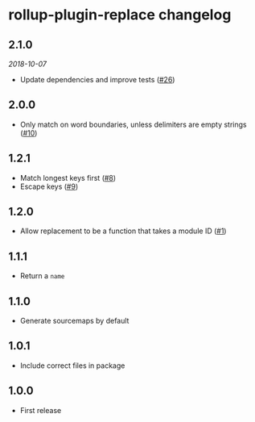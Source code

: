 # rollup-plugin-replace changelog

## 2.1.0
*2018-10-07*
* Update dependencies and improve tests ([#26](https://github.com/rollup/rollup-plugin-replace/pull/26))

## 2.0.0

* Only match on word boundaries, unless delimiters are empty strings ([#10](https://github.com/rollup/rollup-plugin-replace/pull/10))

## 1.2.1

* Match longest keys first ([#8](https://github.com/rollup/rollup-plugin-replace/pull/8))
* Escape keys ([#9](https://github.com/rollup/rollup-plugin-replace/pull/9))

## 1.2.0

* Allow replacement to be a function that takes a module ID ([#1](https://github.com/rollup/rollup-plugin-replace/issues/1))

## 1.1.1

* Return a `name`

## 1.1.0

* Generate sourcemaps by default

## 1.0.1

* Include correct files in package

## 1.0.0

* First release
